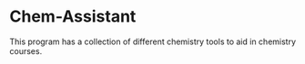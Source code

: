 # Chem-Assistant
This program has a collection of different chemistry tools to aid in chemistry courses. 
